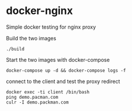 # docker-nginx
Simple docker testing for nginx proxy

Build the two images  
```
./build
```

Start the two images with docker-compose
```
docker-compose up -d && docker-compose logs -f
```

connect to the client and test the proxy redirect
```
docker exec -ti client /bin/bash
ping demo.pacman.com
culr -I demo.packman.com
```
